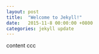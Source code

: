 ```yaml
---
layout: post
title:  "Welcome to Jekyll!"
date:   2015-11-8 00:00:00 +0800
categories: jekyll update
---
```

content ccc
